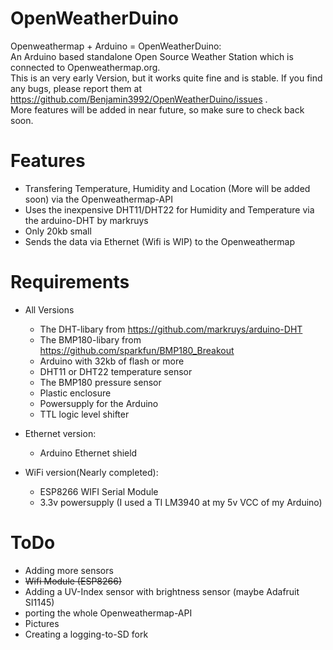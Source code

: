 # OpenWeatherDuino
Openweathermap + Arduino = OpenWeatherDuino: <br>
An Arduino based standalone Open Source Weather Station which is connected to Openweathermap.org.<br>
This is an very early Version, but it works quite fine and is stable. If you find any bugs, please report them at https://github.com/Benjamin3992/OpenWeatherDuino/issues .<br>
More features will be added in near future, so make sure to check back soon.

# Features
  - Transfering Temperature, Humidity and Location (More will be added soon) via the Openweathermap-API 
  - Uses the inexpensive DHT11/DHT22 for Humidity and Temperature via the arduino-DHT by markruys
  - Only 20kb small
  - Sends the data via Ethernet (Wifi is WIP) to the Openweathermap

# Requirements
- All Versions
  - The DHT-libary from https://github.com/markruys/arduino-DHT
  - The BMP180-libary from https://github.com/sparkfun/BMP180_Breakout
  - Arduino with 32kb of flash or more
  - DHT11 or DHT22 temperature sensor
  - The BMP180 pressure sensor
  - Plastic enclosure
  - Powersupply for the Arduino
  - TTL logic level shifter

- Ethernet version:
  - Arduino Ethernet shield

- WiFi version(Nearly completed):
  - ESP8266 WIFI Serial Module
  - 3.3v powersupply (I used a TI LM3940 at my 5v VCC of my Arduino)

# ToDo
  - Adding more sensors
  - ~~Wifi Module (ESP8266)~~
  - Adding a UV-Index sensor with brightness sensor (maybe Adafruit SI1145)
  - porting the whole Openweathermap-API
  - Pictures
  - Creating a logging-to-SD fork
